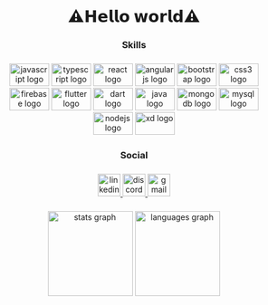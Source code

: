 <h1 align="center">⚠️𝗛𝗲𝗹𝗹𝗼 𝘄𝗼𝗿𝗹𝗱⚠️</h1>

###


###

<h3 align="center">Skills</h3>

###

<div align="center">
  <img src="https://cdn.jsdelivr.net/gh/devicons/devicon/icons/javascript/javascript-original.svg" height="40" width="70" alt="javascript logo"  />
  <img src="https://cdn.jsdelivr.net/gh/devicons/devicon/icons/typescript/typescript-original.svg" height="40" width="70" alt="typescript logo"  />
  <img src="https://cdn.jsdelivr.net/gh/devicons/devicon/icons/react/react-original.svg" height="40" width="70" alt="react logo"  />
  <img src="https://cdn.jsdelivr.net/gh/devicons/devicon/icons/angularjs/angularjs-original.svg" height="40" width="70" alt="angularjs logo"  />
  <img src="https://cdn.jsdelivr.net/gh/devicons/devicon/icons/bootstrap/bootstrap-original.svg" height="40" width="70" alt="bootstrap logo"  />
  <img src="https://cdn.jsdelivr.net/gh/devicons/devicon/icons/css3/css3-original.svg" height="40" width="70" alt="css3 logo"  />
  <img src="https://cdn.jsdelivr.net/gh/devicons/devicon/icons/firebase/firebase-plain.svg" height="40" width="70" alt="firebase logo"  />
  <img src="https://cdn.jsdelivr.net/gh/devicons/devicon/icons/flutter/flutter-original.svg" height="40" width="70" alt="flutter logo"  />
  <img src="https://cdn.jsdelivr.net/gh/devicons/devicon/icons/dart/dart-original.svg" height="40" width="70" alt="dart logo"  />
  <img src="https://cdn.jsdelivr.net/gh/devicons/devicon/icons/java/java-original.svg" height="40" width="70" alt="java logo"  />
  <img src="https://cdn.jsdelivr.net/gh/devicons/devicon/icons/mongodb/mongodb-original.svg" height="40" width="70" alt="mongodb logo"  />
  <img src="https://cdn.jsdelivr.net/gh/devicons/devicon/icons/mysql/mysql-original.svg" height="40" width="70" alt="mysql logo"  />
  <img src="https://cdn.jsdelivr.net/gh/devicons/devicon/icons/nodejs/nodejs-original.svg" height="40" width="70" alt="nodejs logo"  />
  <img src="https://cdn.jsdelivr.net/gh/devicons/devicon/icons/xd/xd-plain.svg" height="40" width="70" alt="xd logo"  />
</div>

###

<h3 align="center">Social</h3>

###

<div align="center">
  <a href="https://www.linkedin.com/in/diego-fernando-023125239/" target="_blank">
    <img src="https://img.shields.io/static/v1?message=LinkedIn&logo=linkedin&label=&color=0077B5&logoColor=white&labelColor=&style=for-the-badge" height="40" alt="linkedin logo"  />
  </a>
  <a href="Barsinsohhhh#4020" target="_blank">
    <img src="https://img.shields.io/static/v1?message=Discord&logo=discord&label=&color=7289DA&logoColor=white&labelColor=&style=for-the-badge" height="40" alt="discord logo"  />
  </a>
  <a href="diegopatzan24@gmail.com" target="_blank">
    <img src="https://img.shields.io/static/v1?message=Gmail&logo=gmail&label=&color=D14836&logoColor=white&labelColor=&style=for-the-badge" height="40" alt="gmail logo"  />
  </a>
</div>

###

<div align="center">
  <img src="https://github-readme-stats.vercel.app/api?hide_title=false&hide_rank=false&show_icons=true&include_all_commits=true&count_private=true&disable_animations=false&theme=react&locale=en&hide_border=false&username=dpatzan2019173" height="150" alt="stats graph"  />
  <img src="https://github-readme-stats.vercel.app/api/top-langs?locale=en&hide_title=false&layout=compact&card_width=320&langs_count=5&theme=react&hide_border=false&username=dpatzan2019173" height="150" alt="languages graph"  />
</div>

###
